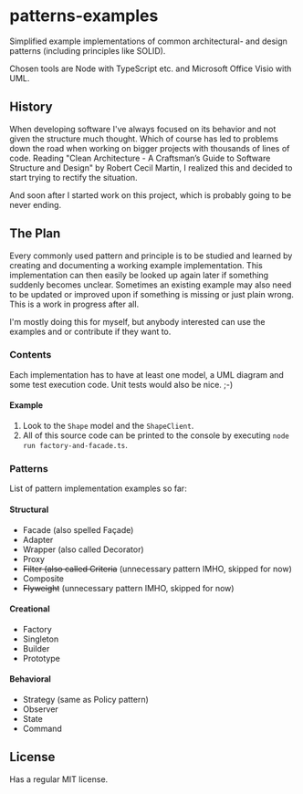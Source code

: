 
# patterns-examples

Simplified example implementations of common architectural- and design patterns (including principles like SOLID).

Chosen tools are Node with TypeScript etc. and Microsoft Office Visio with UML.

## History

When developing software I've always focused on its behavior and not given the structure much thought. Which of course has led to problems down the road when working on bigger projects with thousands of lines of code. Reading "Clean Architecture - A Craftsman’s Guide to Software Structure and Design" by Robert Cecil Martin, I realized this and decided to start trying to rectify the situation.

And soon after I started work on this project, which is probably going to be never ending.

## The Plan

Every commonly used pattern and principle is to be studied and learned by creating and documenting a working example implementation. This implementation can then easily be looked up again later if something suddenly becomes unclear. Sometimes an existing example may also need to be updated or improved upon if something is missing or just plain wrong. This is a work in progress after all.

I'm mostly doing this for myself, but anybody interested can use the examples and or contribute if they want to.

### Contents

Each implementation has to have at least one model, a UML diagram and some test execution code. Unit tests would also be nice. ;-)

#### Example

1. Look to the <code>Shape</code> model and the <code>ShapeClient</code>.
2. All of this source code can be printed to the console by executing <code>node run factory-and-facade.ts</code>.

### Patterns

List of pattern implementation examples so far:

#### Structural

- Facade (also spelled Façade)
- Adapter
- Wrapper (also called Decorator)
- Proxy
- ~~Filter (also called Criteria~~ (unnecessary pattern IMHO, skipped for now)
- Composite
- ~~Flyweight~~ (unnecessary pattern IMHO, skipped for now)

#### Creational

- Factory
- Singleton
- Builder
- Prototype

#### Behavioral

- Strategy (same as Policy pattern)
- Observer
- State
- Command

## License

Has a regular MIT license.
